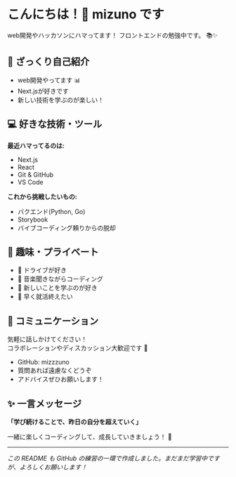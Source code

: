 # こんにちは！👋 mizuno です

web開発やハッカソンにハマってます！
フロントエンドの勉強中です。 📚✨

## 🚀 ざっくり自己紹介

- web開発やってます 📊
- Next.jsが好きです
- 新しい技術を学ぶのが楽しい！

## 💻 好きな技術・ツール

**最近ハマってるのは:**

- Next.js
- React
- Git & GitHub
- VS Code

**これから挑戦したいもの:**

- バクエンド(Python, Go)
- Storybook
- バイブコーディング頼りからの脱却

## 🎯 趣味・プライベート

- 🚗 ドライブが好き
- 🎵 音楽聞きながらコーディング
- 🌱 新しいことを学ぶのが好き
- 🏢 早く就活終えたい

## 💬 コミュニケーション

気軽に話しかけてください！  
コラボレーションやディスカッション大歓迎です 🙌

- GitHub: mizzzuno
- 質問あれば遠慮なくどうぞ
- アドバイスぜひお願いします！

## ✨ 一言メッセージ

**「学び続けることで、昨日の自分を超えていく」**

一緒に楽しくコーディングして、成長していきましょう！ 🚀

---

_この README も GitHub の練習の一環で作成しました。まだまだ学習中ですが、よろしくお願いします！_
